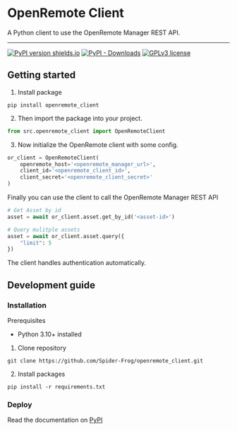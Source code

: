 # OpenRemote Client
A Python client to use the OpenRemote Manager REST API.

---
[![PyPI version shields.io](https://img.shields.io/pypi/v/openremote_client.svg)](https://pypi.python.org/pypi/openremote_client/)
[![PyPI - Downloads](https://img.shields.io/pypi/dd/openremote_client)](https://pypi.python.org/pypi/openremote_client/)
[![GPLv3 license](https://img.shields.io/badge/License-GPLv3-blue.svg)](https://github.com/Spider-Frog/openremote_client/blob/main/LICENSE.txt)


## Getting started
1. Install package
```shell
pip install openremote_client
```

2. Then import the package into your project.
```python
from src.openremote_client import OpenRemoteClient
```

3. Now initialize the OpenRemote client with some config.
```python
or_client = OpenRemoteClient(
    openremote_host='<openremote_manager_url>',
    client_id='<openremote_client_id>',
    client_secret='<openremote_client_secret>'
)
```

Finally you can use the client to call the OpenRemote Manager REST API
```python
# Get Asset by id
asset = await or_client.asset.get_by_id('<asset-id>')

# Query mulitple assets
asset = await or_client.asset.query({
    "limit": 5
})
```

The client handles authentication automatically.


## Development guide
### Installation
Prerequisites 
  - Python 3.10+ installed

1. Clone repository
```shell
git clone https://github.com/Spider-Frog/openremote_client.git
```

2. Install packages
```shell
pip install -r requirements.txt
```


### Deploy
Read the documentation on [PyPI](https://packaging.python.org/en/latest/tutorials/packaging-projects/#generating-distribution-archives)